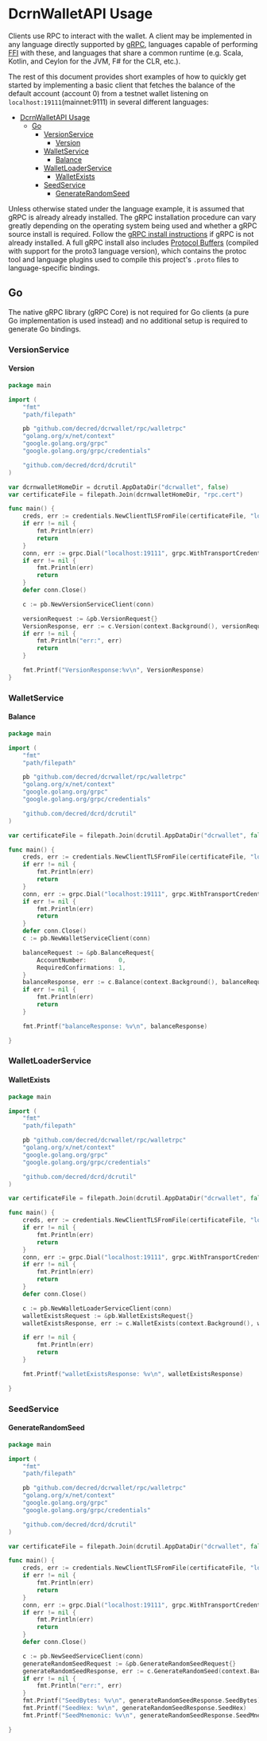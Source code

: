 # DcrnWalletAPI Usage

Clients use RPC to interact with the wallet.  A client may be implemented in any language directly supported by [gRPC](https://www.grpc.io/), languages capable of performing [FFI](https://en.wikipedia.org/wiki/Foreign_function_interface) with these, and languages that share a common runtime (e.g. Scala, Kotlin, and Ceylon for the JVM, F# for the CLR, etc.).

The rest of this document provides short examples of how to quickly get started by implementing a basic client that fetches the balance of the default account (account 0) from a testnet wallet listening on `localhost:19111`(mainnet:9111) in several different languages:

- [DcrnWalletAPI Usage](#dcrnwalletapi-usage)
	- [Go](#go)
		- [VersionService](#versionservice)
			- [Version](#version)
		- [WalletService](#walletservice)
			- [Balance](#balance)
		- [WalletLoaderService](#walletloaderservice)
			- [WalletExists](#walletexists)
		- [SeedService](#seedservice)
			- [GenerateRandomSeed](#generaterandomseed)


Unless otherwise stated under the language example, it is assumed that
gRPC is already already installed.  The gRPC installation procedure
can vary greatly depending on the operating system being used and
whether a gRPC source install is required.  Follow the [gRPC install
instructions](https://github.com/grpc/grpc/blob/master/INSTALL) if
gRPC is not already installed.  A full gRPC install also includes
[Protocol Buffers](https://github.com/google/protobuf) (compiled with
support for the proto3 language version), which contains the protoc
tool and language plugins used to compile this project's `.proto`
files to language-specific bindings.

## Go

The native gRPC library (gRPC Core) is not required for Go clients (a pure Go implementation is used instead) and no additional setup is required to generate Go bindings.


### VersionService
#### Version
```Go
package main

import (
	"fmt"
	"path/filepath"

	pb "github.com/decred/dcrwallet/rpc/walletrpc"
	"golang.org/x/net/context"
	"google.golang.org/grpc"
	"google.golang.org/grpc/credentials"

	"github.com/decred/dcrd/dcrutil"
)

var dcrnwalletHomeDir = dcrutil.AppDataDir("dcrwallet", false)
var certificateFile = filepath.Join(dcrnwalletHomeDir, "rpc.cert")

func main() {
	creds, err := credentials.NewClientTLSFromFile(certificateFile, "localhost")
	if err != nil {
		fmt.Println(err)
		return
	}
	conn, err := grpc.Dial("localhost:19111", grpc.WithTransportCredentials(creds))
	if err != nil {
		fmt.Println(err)
		return
	}
	defer conn.Close()

	c := pb.NewVersionServiceClient(conn)

	versionRequest := &pb.VersionRequest{}
	VersionResponse, err := c.Version(context.Background(), versionRequest)
	if err != nil {
		fmt.Println("err:", err)
		return
	}

	fmt.Printf("VersionResponse:%v\n", VersionResponse)
}
```


### WalletService
#### Balance
```Go
package main

import (
	"fmt"
	"path/filepath"

	pb "github.com/decred/dcrwallet/rpc/walletrpc"
	"golang.org/x/net/context"
	"google.golang.org/grpc"
	"google.golang.org/grpc/credentials"

	"github.com/decred/dcrd/dcrutil"
)

var certificateFile = filepath.Join(dcrutil.AppDataDir("dcrwallet", false), "rpc.cert")

func main() {
	creds, err := credentials.NewClientTLSFromFile(certificateFile, "localhost")
	if err != nil {
		fmt.Println(err)
		return
	}
	conn, err := grpc.Dial("localhost:19111", grpc.WithTransportCredentials(creds))
	if err != nil {
		fmt.Println(err)
		return
	}
	defer conn.Close()
	c := pb.NewWalletServiceClient(conn)

	balanceRequest := &pb.BalanceRequest{
		AccountNumber:         0,
		RequiredConfirmations: 1,
	}
	balanceResponse, err := c.Balance(context.Background(), balanceRequest)
	if err != nil {
		fmt.Println(err)
		return
	}

	fmt.Printf("balanceResponse: %v\n", balanceResponse)

}
```


### WalletLoaderService
#### WalletExists
```Go
package main

import (
	"fmt"
	"path/filepath"

	pb "github.com/decred/dcrwallet/rpc/walletrpc"
	"golang.org/x/net/context"
	"google.golang.org/grpc"
	"google.golang.org/grpc/credentials"

	"github.com/decred/dcrd/dcrutil"
)

var certificateFile = filepath.Join(dcrutil.AppDataDir("dcrwallet", false), "rpc.cert")

func main() {
	creds, err := credentials.NewClientTLSFromFile(certificateFile, "localhost")
	if err != nil {
		fmt.Println(err)
		return
	}
	conn, err := grpc.Dial("localhost:19111", grpc.WithTransportCredentials(creds))
	if err != nil {
		fmt.Println(err)
		return
	}
	defer conn.Close()

	c := pb.NewWalletLoaderServiceClient(conn)
	walletExistsRequest := &pb.WalletExistsRequest{}
	walletExistsResponse, err := c.WalletExists(context.Background(), walletExistsRequest)

	if err != nil {
		fmt.Println(err)
		return
	}

	fmt.Printf("walletExistsResponse: %v\n", walletExistsResponse)

}

```


### SeedService
#### GenerateRandomSeed
```Go
package main

import (
	"fmt"
	"path/filepath"

	pb "github.com/decred/dcrwallet/rpc/walletrpc"
	"golang.org/x/net/context"
	"google.golang.org/grpc"
	"google.golang.org/grpc/credentials"

	"github.com/decred/dcrd/dcrutil"
)

var certificateFile = filepath.Join(dcrutil.AppDataDir("dcrwallet", false), "rpc.cert")

func main() {
	creds, err := credentials.NewClientTLSFromFile(certificateFile, "localhost")
	if err != nil {
		fmt.Println(err)
		return
	}
	conn, err := grpc.Dial("localhost:19111", grpc.WithTransportCredentials(creds))
	if err != nil {
		fmt.Println(err)
		return
	}
	defer conn.Close()

	c := pb.NewSeedServiceClient(conn)
	generateRandomSeedRequest := &pb.GenerateRandomSeedRequest{}
	generateRandomSeedResponse, err := c.GenerateRandomSeed(context.Background(), generateRandomSeedRequest)
	if err != nil {
		fmt.Println("err:", err)
	}
	fmt.Printf("SeedBytes: %v\n", generateRandomSeedResponse.SeedBytes)
	fmt.Printf("SeedHex: %v\n", generateRandomSeedResponse.SeedHex)
	fmt.Printf("SeedMnemonic: %v\n", generateRandomSeedResponse.SeedMnemonic)

}

```
